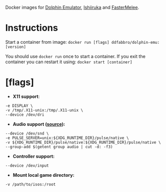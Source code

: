 Docker images for [Dolphin Emulator](https://wiki.dolphin-emu.org/index.php?title=Main_Page), [Ishiiruka](https://github.com/Tinob/Ishiiruka) and [FasterMelee](https://github.com/FasterMelee/Ishiiruka).

# Instructions

Start a container from image:
`docker run [flags] ddfabbro/dolphin-emu:[version]`

You should use `docker run` once to start a container. If you exit the container you can restart it using:
`docker start [container]`

# [flags]

- **X11 support**: 
```
-e DISPLAY \
-v /tmp/.X11-unix:/tmp/.X11-unix \
--device /dev/dri
```
- **Audio support ([source](https://github.com/jessfraz/dockerfiles/issues/85#issuecomment-299431931)):** 
```
--device /dev/snd \
-e PULSE_SERVER=unix:${XDG_RUNTIME_DIR}/pulse/native \
-v ${XDG_RUNTIME_DIR}/pulse/native:${XDG_RUNTIME_DIR}/pulse/native \
--group-add $(getent group audio | cut -d: -f3)
```
- **Controller support:**
 ```
 --device /dev/input
 ```
- **Mount local game directory:** 
```
-v /path/to/isos:/root
```
